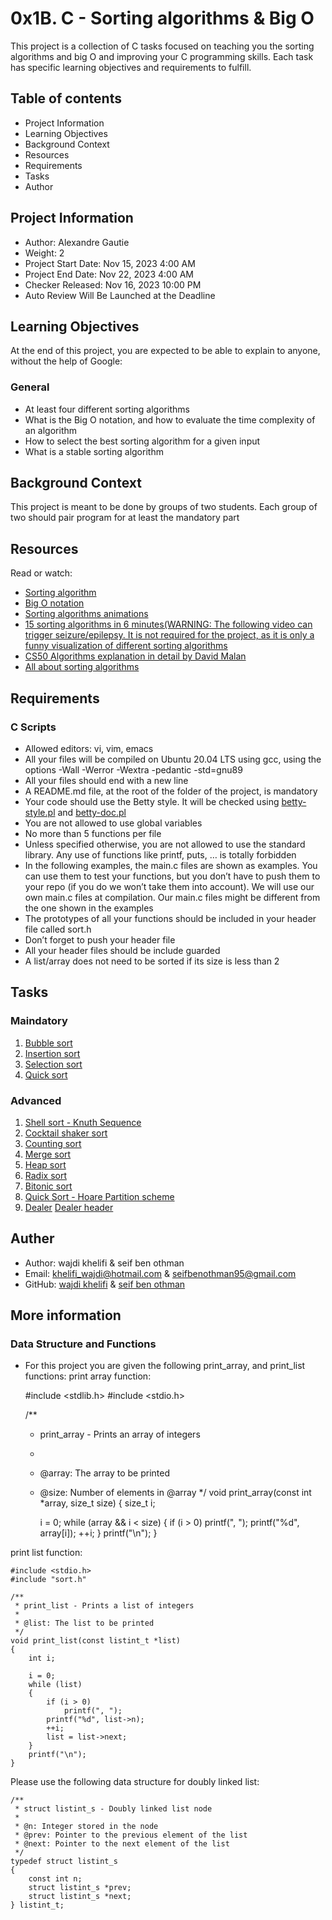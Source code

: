 # 0x1B. C - Sorting algorithms & Big O

This project is a collection of C tasks focused on teaching you the sorting algorithms and big O and improving your C programming skills. Each task has specific learning objectives and requirements to fulfill.

## Table of contents

- Project Information
- Learning Objectives
- Background Context
- Resources
- Requirements
- Tasks
- Author

## Project Information

- Author: Alexandre Gautie
- Weight: 2
- Project Start Date: Nov 15, 2023 4:00 AM
- Project End Date: Nov 22, 2023 4:00 AM
- Checker Released: Nov 16, 2023 10:00 PM
- Auto Review Will Be Launched at the Deadline

## Learning Objectives
At the end of this project, you are expected to be able to explain to anyone, without the help of Google:

### General
- At least four different sorting algorithms
- What is the Big O notation, and how to evaluate the time complexity of an algorithm
- How to select the best sorting algorithm for a given input
- What is a stable sorting algorithm

## Background Context
This project is meant to be done by groups of two students. Each group of two should pair program for at least the mandatory part

## Resources
Read or watch:
- [Sorting algorithm](https://en.wikipedia.org/wiki/Sorting_algorithm)
- [Big O notation](https://stackoverflow.com/questions/487258/what-is-a-plain-english-explanation-of-big-o-notation)
- [Sorting algorithms animations](https://www.toptal.com/developers/sorting-algorithms)
- [15 sorting algorithms in 6 minutes(WARNING: The following video can trigger seizure/epilepsy. It is not required for the project, as it is only a funny visualization of different sorting algorithms](https://www.youtube.com/watch?v=kPRA0W1kECg)
- [CS50 Algorithms explanation in detail by David Malan](https://www.youtube.com/watch?v=yb0PY3LX2x8&t=2s)
- [All about sorting algorithms](https://www.geeksforgeeks.org/sorting-algorithms/)

## Requirements
### C Scripts
- Allowed editors: vi, vim, emacs
- All your files will be compiled on Ubuntu 20.04 LTS using gcc, using the options -Wall -Werror -Wextra -pedantic -std=gnu89
- All your files should end with a new line
- A README.md file, at the root of the folder of the project, is mandatory
- Your code should use the Betty style. It will be checked using [betty-style.pl](https://github.com/alx-tools/Betty/blob/master/betty-style.pl) and [betty-doc.pl](https://github.com/alx-tools/Betty/blob/master/betty-doc.pl)
- You are not allowed to use global variables
- No more than 5 functions per file
- Unless specified otherwise, you are not allowed to use the standard library. Any use of functions like printf, puts, … is totally forbidden
- In the following examples, the main.c files are shown as examples. You can use them to test your functions, but you don’t have to push them to your repo (if you do we won’t take them into account). We will use our own main.c files at compilation. Our main.c files might be different from the one shown in the examples
- The prototypes of all your functions should be included in your header file called sort.h
- Don’t forget to push your header file
- All your header files should be include guarded
- A list/array does not need to be sorted if its size is less than 2

## Tasks
### Maindatory

1. [Bubble sort](./0-bubble_sort.c)
2. [Insertion sort](./1-insertion_sort_list.c)
3. [Selection sort](./2-selection_sort.c)
4. [Quick sort](./3-quick_sort.c)

### Advanced

1. [Shell sort - Knuth Sequence](./100-shell_sort.c)
2. [Cocktail shaker sort](./101-cocktail_sort_list.c)
3. [Counting sort](./102-counting_sort.c)
4. [Merge sort](./103-merge_sort.c)
5. [Heap sort](./104-heap_sort.c)
6. [Radix sort](./105-radix_sort.c)
7. [Bitonic sort](./106-bitonic_sort.c)
8. [Quick Sort - Hoare Partition scheme](./107-quick_sort_hoare.c)
9. [Dealer](./1000-sort_deck.c)
   [Dealer header](./deck.h)

## Auther
- Author: wajdi khelifi & seif ben othman
- Email: khelifi_wajdi@hotmail.com & seifbenothman95@gmail.com 
- GitHub: [wajdi khelifi](https://github.com/wajdi-khelifi) & [seif ben othman](https://github.com/seifbenothman)

## More information
### Data Structure and Functions
- For this project you are given the following print_array, and print_list functions:
print array function:

	#include <stdlib.h>
	#include <stdio.h>

	/**
	 * print_array - Prints an array of integers
	 *
	 * @array: The array to be printed
	 * @size: Number of elements in @array
	 */
	void print_array(const int *array, size_t size)
	{
	    size_t i;

	    i = 0;
	    while (array && i < size)
	    {
	        if (i > 0)
	      	   printf(", ");
	        printf("%d", array[i]);
	        ++i;
	    }
	    printf("\n");
	}


print list function:

	#include <stdio.h>
	#include "sort.h"

	/**
	 * print_list - Prints a list of integers
	 *
	 * @list: The list to be printed
	 */
	void print_list(const listint_t *list)
	{
	    int i;

	    i = 0;
	    while (list)
	    {
	        if (i > 0)
	            printf(", ");
	        printf("%d", list->n);
	        ++i;
	        list = list->next;
	    }
	    printf("\n");
	}

Please use the following data structure for doubly linked list:

	/**
	 * struct listint_s - Doubly linked list node
	 *
	 * @n: Integer stored in the node
	 * @prev: Pointer to the previous element of the list
	 * @next: Pointer to the next element of the list
	 */
	typedef struct listint_s
	{
	    const int n;
	    struct listint_s *prev;
	    struct listint_s *next;
	} listint_t;
